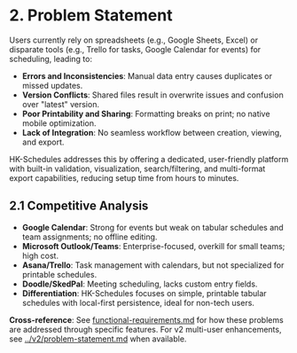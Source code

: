 # 2. Problem Statement

Users currently rely on spreadsheets (e.g., Google Sheets, Excel) or disparate tools (e.g., Trello for tasks, Google Calendar for events) for scheduling, leading to:

- **Errors and Inconsistencies**: Manual data entry causes duplicates or missed updates.
- **Version Conflicts**: Shared files result in overwrite issues and confusion over "latest" version.
- **Poor Printability and Sharing**: Formatting breaks on print; no native mobile optimization.
- **Lack of Integration**: No seamless workflow between creation, viewing, and export.

HK-Schedules addresses this by offering a dedicated, user-friendly platform with built-in validation, visualization, search/filtering, and multi-format export capabilities, reducing setup time from hours to minutes.

## 2.1 Competitive Analysis

- **Google Calendar**: Strong for events but weak on tabular schedules and team assignments; no offline editing.
- **Microsoft Outlook/Teams**: Enterprise-focused, overkill for small teams; high cost.
- **Asana/Trello**: Task management with calendars, but not specialized for printable schedules.
- **Doodle/SkedPal**: Meeting scheduling, lacks custom entry fields.
- **Differentiation**: HK-Schedules focuses on simple, printable tabular schedules with local-first persistence, ideal for non-tech users.

**Cross-reference**: See [functional-requirements.md](../functional-requirements.md) for how these problems are addressed through specific features. For v2 multi-user enhancements, see [../v2/problem-statement.md](../v2/problem-statement.md) when available.